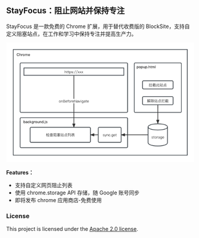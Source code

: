 ## StayFocus：阻止网站并保持专注

StayFocus 是一款免费的 Chrome 扩展，用于替代收费版的 BlockSite，支持自定义阻塞站点，在工作和学习中保持专注并提高生产力。

![架构设计](./docs/StayFocus.png)

**Features：**

- 支持自定义网页阻止列表
- 使用 chrome.storage API 存储，随 Google 账号同步
- 即将发布 chrome 应用商店-免费使用

### License

This project is licensed under the [Apache 2.0 license](https://github.com/ZuoFuhong/ChatGPT-IM/blob/master/LICENSE).